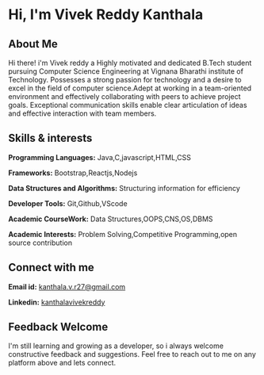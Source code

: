 <h1>Hi, I'm Vivek Reddy Kanthala</h1>
</hr>
<h2>About Me</h2>
<p>Hi there! i'm Vivek reddy a Highly motivated and dedicated B.Tech student pursuing Computer Science Engineering at Vignana Bharathi institute of Technology. Possesses a strong passion for technology and a desire to excel in the field of computer science.Adept at working in a team-oriented environment and effectively collaborating with peers to achieve project goals. Exceptional communication skills enable clear articulation of ideas and effective interaction with team members.</p>
<h2>Skills & interests</h2>
<p><b>Programming Languages:</b> Java,C,javascript,HTML,CSS</p>
<p><b>Frameworks:</b> Bootstrap,Reactjs,Nodejs</p>
<p><b>Data Structures and Algorithms:</b> Structuring information for efficiency</p>
<p><b>Developer Tools:</b> Git,Github,VScode</p>
<p><b>Academic CourseWork:</b> Data Structures,OOPS,CNS,OS,DBMS</p>
<p><b>Academic Interests:</b> Problem Solving,Competitive Programming,open source contribution</p>
</hr>
<h2>Connect with me</h2>
<p><b>Email id:</b> <a href="kanthala.v.r27@gmail.com">kanthala.v.r27@gmail.com</a></p>
<p><b>Linkedin:</b> <a href="https://www.linkedin.com/in/kanthalavivekreddy/">kanthalavivekreddy</a></p>
<h2>Feedback Welcome</h2>
<p>I'm still learning and growing as a developer, so i always welcome constructive feedback and suggestions. Feel free to reach out to me on any platform above and lets connect.</p>

<!---
Vivekreddy20/Vivekreddy20 is a ✨ special ✨ repository because its `README.md` (this file) appears on your GitHub profile.
You can click the Preview link to take a look at your changes.
--->
